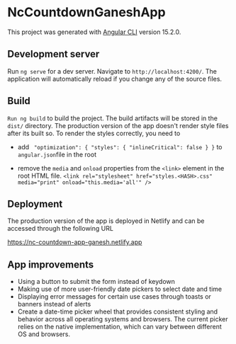 # NcCountdownGaneshApp

This project was generated with [Angular CLI](https://github.com/angular/angular-cli) version 15.2.0.

## Development server

Run `ng serve` for a dev server. Navigate to `http://localhost:4200/`. The application will automatically reload if you change any of the source files.

## Build

`Run ng build` to build the project. The build artifacts will be stored in the `dist/` directory. The production version of the app doesn't render style files after its built so. To render the styles correctly, you need to

- add ` "optimization": {
            "styles": {
              "inlineCritical": false
            }
          }`
  to `angular.json`file in the root

- remove the `media` and `onload` properties from the `<link>` element in the root HTML file.
  `<link
      rel="stylesheet"
      href="styles.<HASH>.css"
      media="print"
      onload="this.media='all'"
    />`

## Deployment

The production version of the app is deployed in Netlify and can be accessed through the following URL

https://nc-countdown-app-ganesh.netlify.app

## App improvements

- Using a button to submit the form instead of keydown
- Making use of more user-friendly date pickers to select date and time
- Displaying error messages for certain use cases through toasts or banners instead of alerts
- Create a date-time picker wheel that provides consistent styling and behavior across all operating systems and browsers. The current picker relies on the native implementation, which can vary between different OS and browsers.

